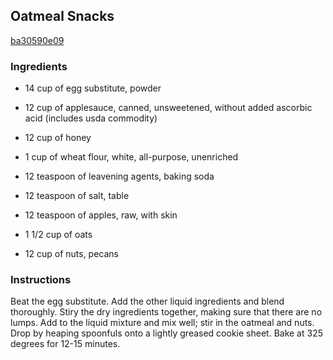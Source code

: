 ## Oatmeal Snacks

[ba30590e09](http://www.food.com/recipe/oatmeal-snacks-302955)

### Ingredients

 - 14 cup of egg substitute, powder

 - 12 cup of applesauce, canned, unsweetened, without added ascorbic acid (includes usda commodity)

 - 12 cup of honey

 - 1 cup of wheat flour, white, all-purpose, unenriched

 - 12 teaspoon of leavening agents, baking soda

 - 12 teaspoon of salt, table

 - 12 teaspoon of apples, raw, with skin

 - 1 1/2 cup of oats

 - 12 cup of nuts, pecans

### Instructions

Beat the egg substitute. Add the other liquid ingredients and blend thoroughly. Stiry the dry ingredients together, making sure that there are no lumps. Add to the liquid mixture and mix well; stir in the oatmeal and nuts. Drop by heaping spoonfuls onto a lightly greased cookie sheet. Bake at 325 degrees for 12-15 minutes.